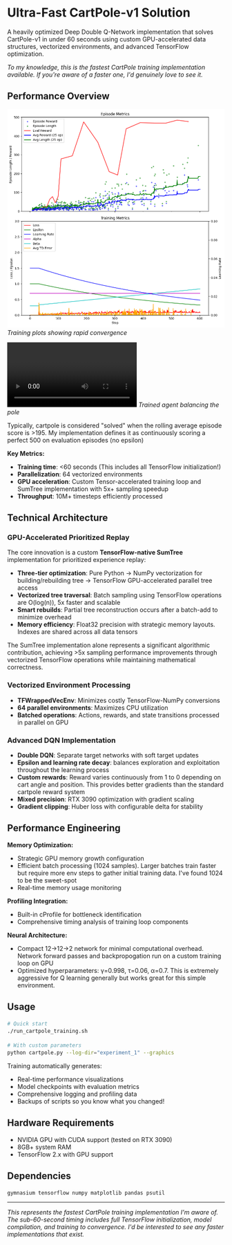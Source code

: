 # Ultra-Fast CartPole-v1 Solution

A heavily optimized Deep Double Q-Network implementation that solves CartPole-v1 in under 60 seconds using custom GPU-accelerated data structures, vectorized environments, and advanced TensorFlow optimization.

*To my knowledge, this is the fastest CartPole training implementation available. If you're aware of a faster one, I'd genuinely love to see it.*

## Performance Overview

![Training Progress](media/training_metrics.png)
*Training plots showing rapid convergence*

![Solved CartPole](media/cartpole_demo.webm)
*Trained agent balancing the pole*

Typically, cartpole is considered "solved" when the rolling average episode score is >195. My implementation defines it as continuously scoring a perfect 500 on evaluation episodes (no epsilon)

**Key Metrics:**
- **Training time**: <60 seconds (This includes all TensorFlow initialization!)
- **Parallelization**: 64 vectorized environments
- **GPU acceleration**: Custom Tensor-accelerated training loop and SumTree implementation with 5x+ sampling speedup
- **Throughput**: 10M+ timesteps efficiently processed

## Technical Architecture

### GPU-Accelerated Prioritized Replay
The core innovation is a custom **TensorFlow-native SumTree** implementation for prioritized experience replay:

- **Three-tier optimization**: Pure Python → NumPy vectorization for building/rebuilding tree → TensorFlow GPU-accelerated parallel tree access
- **Vectorized tree traversal**: Batch sampling using TensorFlow operations are O(log(n)), 5x faster and scalable
- **Smart rebuilds**: Partial tree reconstruction occurs after a batch-add to minimize overhead
- **Memory efficiency**: Float32 precision with strategic memory layouts. Indexes are shared across all data tensors 

The SumTree implementation alone represents a significant algorithmic contribution, achieving >5x sampling performance improvements through vectorized TensorFlow operations while maintaining mathematical correctness.

### Vectorized Environment Processing
- **TFWrappedVecEnv**: Minimizes costly TensorFlow-NumPy conversions
- **64 parallel environments**: Maximizes CPU utilization
- **Batched operations**: Actions, rewards, and state transitions processed in parallel on GPU

### Advanced DQN Implementation
- **Double DQN**: Separate target networks with soft target updates
- **Epsilon and learning rate decay**: balances exploration and exploitation throughout the learning process
- **Custom rewards**: Reward varies continuously from 1 to 0 depending on cart angle and position. This provides better gradients than the standard cartpole reward system
- **Mixed precision**: RTX 3090 optimization with gradient scaling
- **Gradient clipping**: Huber loss with configurable delta for stability

## Performance Engineering

**Memory Optimization:**
- Strategic GPU memory growth configuration
- Efficient batch processing (1024 samples). Larger batches train faster but require more env steps to gather initial training data. I've found 1024 to be the sweet-spot
- Real-time memory usage monitoring

**Profiling Integration:**
- Built-in cProfile for bottleneck identification
- Comprehensive timing analysis of training loop components

**Neural Architecture:**
- Compact 12→12→2 network for minimal computational overhead. Network forward passes and backpropogation run on a custom training loop on GPU
- Optimized hyperparameters: γ=0.998, τ=0.06, α=0.7. This is extremely aggressive for Q learning generally but works great for this simple environment. 

## Usage

```bash
# Quick start
./run_cartpole_training.sh

# With custom parameters
python cartpole.py --log-dir="experiment_1" --graphics
```

Training automatically generates:
- Real-time performance visualizations
- Model checkpoints with evaluation metrics
- Comprehensive logging and profiling data
- Backups of scripts so you know what you changed!


## Hardware Requirements

- NVIDIA GPU with CUDA support (tested on RTX 3090)
- 8GB+ system RAM
- TensorFlow 2.x with GPU support

## Dependencies

```
gymnasium tensorflow numpy matplotlib pandas psutil
```

---

*This represents the fastest CartPole training implementation I'm aware of. The sub-60-second timing includes full TensorFlow initialization, model compilation, and training to convergence. I'd be interested to see any faster implementations that exist.*
